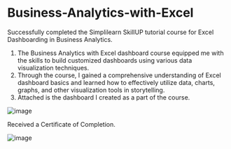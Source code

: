 # Business-Analytics-with-Excel

Successfully completed the Simplilearn SkillUP tutorial course for Excel Dashboarding in Business Analytics.

1. The Business Analytics with Excel dashboard course equipped me with the skills to build customized dashboards using various data visualization techniques.
2. Through the course, I gained a comprehensive understanding of Excel dashboard basics and learned how to effectively utilize data, charts, graphs, and other visualization tools in storytelling.
3. Attached is the dashboard I created as a part of the course.

![image](https://github.com/SaneelTare/Business-Analytics-with-Excel/assets/90349506/daa3211a-b81e-4f9b-aafc-91eaee873367)

Received a Certificate of Completion.

![image](https://github.com/SaneelTare/Business-Analytics-with-Excel/assets/90349506/e90c5a97-6fef-4d31-9858-657a7ab32ab9)


